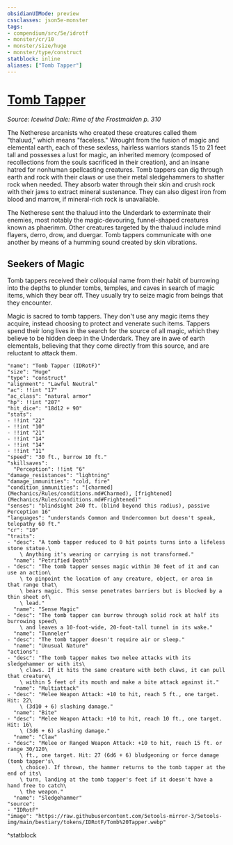```yaml
---
obsidianUIMode: preview
cssclasses: json5e-monster
tags:
- compendium/src/5e/idrotf
- monster/cr/10
- monster/size/huge
- monster/type/construct
statblock: inline
aliases: ["Tomb Tapper"]
---
```

# [Tomb Tapper](Mechanics\bestiary\construct/tomb-tapper-idrotf.md)
*Source: Icewind Dale: Rime of the Frostmaiden p. 310*  

The Netherese arcanists who created these creatures called them "thaluud," which means "faceless." Wrought from the fusion of magic and elemental earth, each of these sexless, hairless warriors stands 15 to 21 feet tall and possesses a lust for magic, an inherited memory (composed of recollections from the souls sacrificed in their creation), and an insane hatred for nonhuman spellcasting creatures. Tomb tappers can dig through earth and rock with their claws or use their metal sledgehammers to shatter rock when needed. They absorb water through their skin and crush rock with their jaws to extract mineral sustenance. They can also digest iron from blood and marrow, if mineral-rich rock is unavailable.

The Netherese sent the thaluud into the Underdark to exterminate their enemies, most notably the magic-devouring, funnel-shaped creatures known as phaerimm. Other creatures targeted by the thaluud include mind flayers, derro, drow, and duergar. Tomb tappers communicate with one another by means of a humming sound created by skin vibrations.

## Seekers of Magic

Tomb tappers received their colloquial name from their habit of burrowing into the depths to plunder tombs, temples, and caves in search of magic items, which they bear off. They usually try to seize magic from beings that they encounter.

Magic is sacred to tomb tappers. They don't use any magic items they acquire, instead choosing to protect and venerate such items. Tappers spend their long lives in the search for the source of all magic, which they believe to be hidden deep in the Underdark. They are in awe of earth elementals, believing that they come directly from this source, and are reluctant to attack them.

```statblock
"name": "Tomb Tapper (IDRotF)"
"size": "Huge"
"type": "construct"
"alignment": "Lawful Neutral"
"ac": !!int "17"
"ac_class": "natural armor"
"hp": !!int "207"
"hit_dice": "18d12 + 90"
"stats":
- !!int "22"
- !!int "10"
- !!int "21"
- !!int "14"
- !!int "14"
- !!int "11"
"speed": "30 ft., burrow 10 ft."
"skillsaves":
  "Perception": !!int "6"
"damage_resistances": "lightning"
"damage_immunities": "cold, fire"
"condition_immunities": "[charmed](Mechanics/Rules/conditions.md#Charmed), [frightened](Mechanics/Rules/conditions.md#Frightened)"
"senses": "blindsight 240 ft. (blind beyond this radius), passive Perception 16"
"languages": "understands Common and Undercommon but doesn't speak, telepathy 60 ft."
"cr": "10"
"traits":
- "desc": "A tomb tapper reduced to 0 hit points turns into a lifeless stone statue.\
    \ Anything it's wearing or carrying is not transformed."
  "name": "Petrified Death"
- "desc": "The tomb tapper senses magic within 30 feet of it and can use an action\
    \ to pinpoint the location of any creature, object, or area in that range that\
    \ bears magic. This sense penetrates barriers but is blocked by a thin sheet of\
    \ lead."
  "name": "Sense Magic"
- "desc": "The tomb tapper can burrow through solid rock at half its burrowing speed\
    \ and leaves a 10-foot-wide, 20-foot-tall tunnel in its wake."
  "name": "Tunneler"
- "desc": "The tomb tapper doesn't require air or sleep."
  "name": "Unusual Nature"
"actions":
- "desc": "The tomb tapper makes two melee attacks with its sledgehammer or with its\
    \ claws. If it hits the same creature with both claws, it can pull that creature\
    \ within 5 feet of its mouth and make a bite attack against it."
  "name": "Multiattack"
- "desc": "Melee Weapon Attack: +10 to hit, reach 5 ft., one target. Hit: 22\
    \ (3d10 + 6) slashing damage."
  "name": "Bite"
- "desc": "Melee Weapon Attack: +10 to hit, reach 10 ft., one target. Hit: 16\
    \ (3d6 + 6) slashing damage."
  "name": "Claw"
- "desc": "Melee or Ranged Weapon Attack: +10 to hit, reach 15 ft. or range 30/120\
    \ ft., one target. Hit: 27 (6d6 + 6) bludgeoning or force damage (tomb tapper's\
    \ choice). If thrown, the hammer returns to the tomb tapper at the end of its\
    \ turn, landing at the tomb tapper's feet if it doesn't have a hand free to catch\
    \ the weapon."
  "name": "Sledgehammer"
"source":
- "IDRotF"
"image": "https://raw.githubusercontent.com/5etools-mirror-3/5etools-img/main/bestiary/tokens/IDRotF/Tomb%20Tapper.webp"
```
^statblock